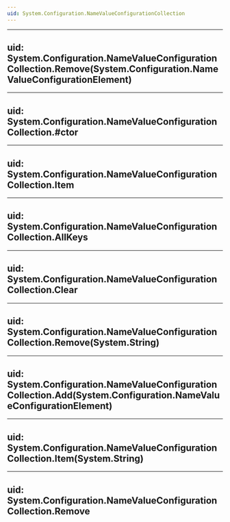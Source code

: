 ```yaml
---
uid: System.Configuration.NameValueConfigurationCollection
---
```


---
uid: System.Configuration.NameValueConfigurationCollection.Remove(System.Configuration.NameValueConfigurationElement)
---

---
uid: System.Configuration.NameValueConfigurationCollection.#ctor
---

---
uid: System.Configuration.NameValueConfigurationCollection.Item
---

---
uid: System.Configuration.NameValueConfigurationCollection.AllKeys
---

---
uid: System.Configuration.NameValueConfigurationCollection.Clear
---

---
uid: System.Configuration.NameValueConfigurationCollection.Remove(System.String)
---

---
uid: System.Configuration.NameValueConfigurationCollection.Add(System.Configuration.NameValueConfigurationElement)
---

---
uid: System.Configuration.NameValueConfigurationCollection.Item(System.String)
---

---
uid: System.Configuration.NameValueConfigurationCollection.Remove
---
